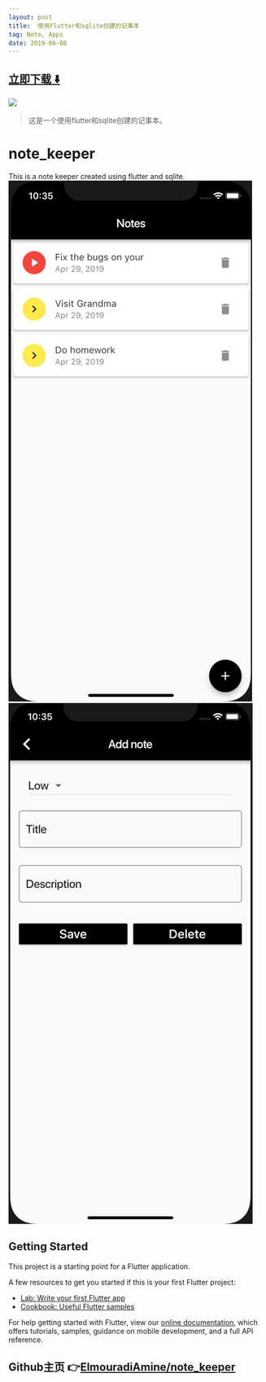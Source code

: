 ```yaml
---
layout: post
title:  使用Flutter和sqlite创建的记事本
tag: Note, Apps
date: 2019-06-08
---
```


 


## [立即下载 ️⬇️ ](https://codeload.github.com/ElmouradiAmine/note_keeper/zip/master) 
<p-3> 

 
![](https://flutterawesome.com/content/images/2019/04/note_keeperx.jpg)
 
>
> 这是一个使用flutter和sqlite创建的记事本。
>

 
# note_keeper

This is a note keeper created using flutter and sqlite.
![alt text](https://github.com/ElmouradiAmine/note_keeper/blob/master/Capture%20d’écran%202019-04-29%20à%2022.35.28.png)![alt text](https://github.com/ElmouradiAmine/note_keeper/blob/master/Capture%20d’écran%202019-04-29%20à%2022.35.42.png)


## Getting Started

This project is a starting point for a Flutter application.

A few resources to get you started if this is your first Flutter project:

- [Lab: Write your first Flutter app](https://flutter.io/docs/get-started/codelab)
- [Cookbook: Useful Flutter samples](https://flutter.io/docs/cookbook)

For help getting started with Flutter, view our 
[online documentation](https://flutter.io/docs), which offers tutorials, 
samples, guidance on mobile development, and a full API reference.

## Github主页 👉[ElmouradiAmine/note_keeper](http://github.com/ElmouradiAmine/note_keeper)